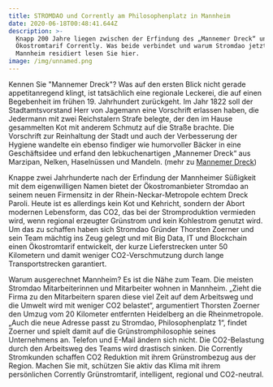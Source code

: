 ```yaml
---
title: STROMDAO und Corrently am Philosophenplatz in Mannheim
date: 2020-06-18T00:48:41.644Z
description: >-
  Knapp 200 Jahre liegen zwischen der Erfindung des „Mannemer Dreck“ und dem
  Ökostromtarif Corrently. Was beide verbindet und warum Stromdao jetzt in
  Mannheim residiert lesen Sie hier.
image: /img/unnamed.png
---
```

Kennen Sie "Mannemer Dreck"? Was auf den ersten Blick nicht gerade appetitanregend klingt, ist tatsächlich eine regionale Leckerei, die auf einen Begebenheit im frühen 19. Jahrhundert zurückgeht. Im Jahr 1822 soll der Stadtamtsvorstand Herr von Jagemann eine Vorschrift erlassen haben, die Jedermann mit zwei Reichstalern Strafe belegte, der den im Hause gesammelten Kot mit anderem Schmutz auf die Straße brachte. Die Vorschrift zur Reinhaltung der Stadt und auch der Verbesserung der Hygiene wandelte ein ebenso findiger wie humorvoller Bäcker in eine Geschäftsidee und erfand den lebkuchenartigen „Mannemer Dreck“ aus Marzipan, Nelken, Haselnüssen und Mandeln. (mehr zu [Mannemer Dreck](https://www.spiegel.de/reise/staedte/mannheimer-spezialitaet-delikater-dreckhaufen-a-633209.html))

Knappe zwei Jahrhunderte nach der Erfindung der Mannheimer Süßigkeit mit dem eigenwilligen Namen bietet der Ökostromanbieter Stromdao an seinem neuen Firmensitz in der Rhein-Neckar-Metropole echtem Dreck Paroli. Heute ist es allerdings kein Kot und Kehricht, sondern der Abort modernen Lebensform, das CO2, das bei der Stromproduktion vermieden wird, wenn regional erzeugter Grünstrom und kein Kohlestrom genutzt wird. Um das zu schaffen haben sich Stromdao Gründer Thorsten Zoerner und sein Team mächtig ins Zeug gelegt und mit Big Data, IT und Blockchain einen Ökostromtarif entwickelt, der kurze Lieferstrecken unter 50 Kilometern und damit weniger CO2-Verschmutzung durch lange Transportstrecken garantiert.

Warum ausgerechnet Mannheim? Es ist die Nähe zum Team. Die meisten  Stromdao Mitarbeiterinnen und Mitarbeiter wohnen in Mannheim. „Zieht die Firma zu den Mitarbeitern sparen diese viel Zeit auf dem Arbeitsweg und die Umwelt wird mit weniger CO2 belastet“, argumentiert Thorsten Zoerner den Umzug vom 20 Kilometer entfernten Heidelberg an die Rheinmetropole. „Auch die neue Adresse passt zu Stromdao, Philosophenplatz 1“, findet Zoerner und spielt damit auf die Grünstromphilosophie seines Unternehmens an. Telefon und E-Mail ändern sich nicht. Die CO2-Belastung durch den Arbeitsweg des Teams wird drastisch sinken. Die Corrently Stromkunden schaffen CO2 Reduktion mit ihrem Grünstrombezug aus der Region. Machen Sie mit, schützen Sie aktiv das Klima mit ihrem persönlichen Corrently Grünstromtarif, intelligent, regional und CO2-neutral.
